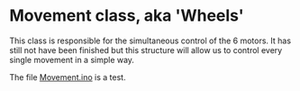 # Movement class, aka 'Wheels'

This class is responsible for the simultaneous control of the 6 motors.
It has still not have been finished but this structure will allow us to control
every single movement in a simple way.

The file [Movement.ino](./Movement.ino) is a test.

